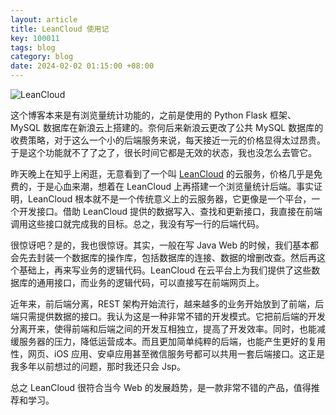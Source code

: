 ```yaml
---
layout: article
title: LeanCloud 使用记
key: 100011
tags: blog
category: blog
date: 2024-02-02 01:15:00 +08:00
---
```


![LeanCloud](https://leancloud.cn/images/static/press/Logo%20-%20Blue%20Padding.png)

这个博客本来是有浏览量统计功能的，之前是使用的 Python Flask 框架、MySQL 数据库在新浪云上搭建的。奈何后来新浪云更改了公共 MySQL 数据库的收费策略，对于这么一个小的后端服务来说，每天接近一元的价格显得太过昂贵。于是这个功能就不了了之了，很长时间它都是无效的状态，我也没怎么去管它。

昨天晚上在知乎上闲逛，无意看到了一个叫 [LeanCloud](https://leancloud.cn/) 的云服务，价格几乎是免费的，于是心血来潮，想着在 LeanCloud 上再搭建一个浏览量统计后端。事实证明，LeanCloud 根本就不是一个传统意义上的云服务器，它更像是一个平台，一个开发接口。借助 LeanCloud 提供的数据写入、查找和更新接口，我直接在前端调用这些接口就完成我的目标。总之，我没有写一行的后端代码。

<!--more-->

很惊讶吧？是的，我也很惊讶。其实，一般在写 Java Web 的时候，我们基本都会先去封装一个数据库的操作库，包括数据库的连接、数据的增删改查。然后再这个基础上，再来写业务的逻辑代码。LeanCloud 在云平台上为我们提供了这些数据库的通用接口，而业务的逻辑代码，可以直接写在前端网页上。

近年来，前后端分离，REST 架构开始流行，越来越多的业务开始放到了前端，后端只需提供数据的接口。我认为这是一种非常不错的开发模式。它把前后端的开发分离开来，使得前端和后端之间的开发互相独立，提高了开发效率。同时，也能减缓服务器的压力，降低运营成本。而且更加简单纯粹的后端，也能产生更好的复用性，网页、iOS 应用、安卓应用甚至微信服务号都可以共用一套后端接口。这正是我多年以前想过的问题，那时我还只会 Jsp。

总之 LeanCloud 很符合当今 Web 的发展趋势，是一款非常不错的产品，值得推荐和学习。